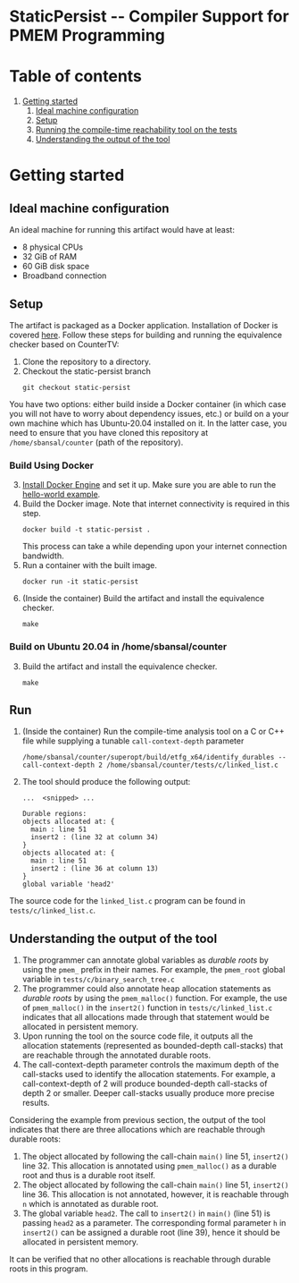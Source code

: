 # StaticPersist -- Compiler Support for PMEM Programming

# Table of contents
1. [Getting started](#getting-started) 
   1. [Ideal machine configuration](#machine-config)
   2. [Setup](#setup)
   3. [Running the compile-time reachability tool on the tests](#run)
   3. [Understanding the output of the tool ](#understand)


# Getting started <a name="getting-started"></a>

## Ideal machine configuration <a name="machine-config"></a>

An ideal machine for running this artifact would have at least:

 * 8 physical CPUs
 * 32 GiB of RAM
 * 60 GiB disk space
 * Broadband connection

## Setup <a name="setup"></a>

The artifact is packaged as a Docker application.  Installation of Docker is covered [here](https://docs.docker.com/engine/install/).
Follow these steps for building and running the equivalence checker based on CounterTV:

1. Clone the repository to a directory.
2. Checkout the static-persist branch
   ```
   git checkout static-persist
   ```

You have two options: either build inside a Docker container (in which case you will not have to worry about dependency issues, etc.) or build on a your own machine which has Ubuntu-20.04 installed on it.  In the latter case, you need to ensure that you have cloned this repository at `/home/sbansal/counter` (path of the repository).

### Build Using Docker
3. [Install Docker Engine](https://docs.docker.com/engine/install/) and set it up.  Make sure you are able to run the [hello-world example](https://docs.docker.com/get-started/#test-docker-installation).
4. Build the Docker image.  Note that internet connectivity is required in this step.
   ```
   docker build -t static-persist .
   ```
   This process can take a while depending upon your internet connection bandwidth.  
5. Run a container with the built image.
   ```
   docker run -it static-persist
   ```
6. (Inside the container) Build the artifact and install the equivalence checker.
   ```
   make
   ```

### Build on Ubuntu 20.04 in /home/sbansal/counter
3. Build the artifact and install the equivalence checker.
   ```
   make
   ```

## Run <a name="run"></a>

1. (Inside the container) Run the compile-time analysis tool on a C or C++ file while supplying a tunable `call-context-depth` parameter
   ```
   /home/sbansal/counter/superopt/build/etfg_x64/identify_durables --call-context-depth 2 /home/sbansal/counter/tests/c/linked_list.c
   ```

2. The tool should produce the following output:
   ```
   ...  <snipped> ...

   Durable regions:
   objects allocated at: {
     main : line 51
     insert2 : (line 32 at column 34)
   }
   objects allocated at: {
     main : line 51
     insert2 : (line 36 at column 13)
   }
   global variable 'head2'
   ```

The source code for the `linked_list.c` program can be found in `tests/c/linked_list.c`.

## Understanding the output of the tool <a name="understand"></a>

1. The programmer can annotate global variables as _durable roots_ by using the `pmem_` prefix in their names.  For example, the `pmem_root` global variable in `tests/c/binary_search_tree.c`
2. The programmer could also annotate heap allocation statements as _durable roots_ by using the `pmem_malloc()` function.  For example, the use of `pmem_malloc()` in the `insert2()` function in `tests/c/linked_list.c` indicates that all allocations made through that statement would be allocated in persistent memory.
3. Upon running the tool on the source code file, it outputs all the allocation statements (represented as bounded-depth call-stacks) that are reachable through the annotated durable roots.
4. The call-context-depth parameter controls the maximum depth of the call-stacks used to identify the allocation statements.  For example, a call-context-depth of 2 will produce bounded-depth call-stacks of depth 2 or smaller.  Deeper call-stacks usually produce more precise results.

Considering the example from previous section, the output of the tool indicates that there are three allocations which are reachable through durable roots:
1. The object allocated by following the call-chain `main()` line 51, `insert2()` line 32.
   This allocation is annotated using `pmem_malloc()` as a durable root and thus is a durable root itself.
2. The object allocated by following the call-chain `main()` line 51, `insert2()` line 36.
   This allocation is not annotated, however, it is reachable through `n` which is annotated as durable root.
3. The global variable `head2`.
   The call to `insert2()` in `main()` (line 51) is passing `head2` as a parameter.  The corresponding formal parameter `h` in `insert2()` can be assigned a durable root (line 39), hence it should be allocated in persistent memory.

It can be verified that no other allocations is reachable through durable roots in this program.
